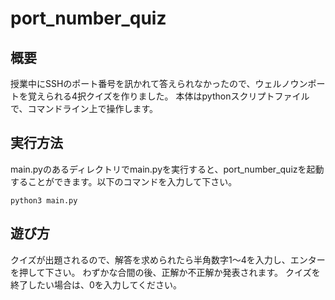 # port_number_quiz
## 概要
授業中にSSHのポート番号を訊かれて答えられなかったので、ウェルノウンポートを覚えられる4択クイズを作りました。
本体はpythonスクリプトファイルで、コマンドライン上で操作します。

## 実行方法
main.pyのあるディレクトリでmain.pyを実行すると、port_number_quizを起動することができます。以下のコマンドを入力して下さい。
```
python3 main.py
```

## 遊び方
クイズが出題されるので、解答を求められたら半角数字1～4を入力し、エンターを押して下さい。
わずかな合間の後、正解か不正解か発表されます。
クイズを終了したい場合は、0を入力してください。